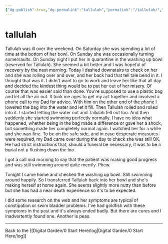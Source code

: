 ```yaml
---
{"dg-publish":true,"dg-permalink":"tallulah","permalink":"/tallulah/","created":"","updated":""}
---
```



# tallulah

Tallulah was ill over the weekend. On Saturday she was spending a lot of time at the bottom of her bowl. On Sunday she was occasionally turning somersaults. On Sunday night I put her in quarantine in the washing up bowl (reserved for Tallulah). She seemed a bit better and I was hopeful of recovery by the next morning. Today I dashed downstairs to check on her and she was rolling over and over, and her back had that tell tale bend in it. I thought that was it. I didn't want to go to work and leave her like that all day and decided the kindest thing would be to put her out of her misery. Of course that was easier said than done. You're supposed to use a plastic bag and let all the air out. It took me ages to get my act together and involved a phone call to my Dad for advice. With him on the other end of the phone I lowered the bag into the water and let it fill. Then Tallulah rolled and rolled into it. I started letting the water out and Tallulah fell out too. And then suddenly she started swimming perfectly normally. I have no idea what happened, whether being in the bag made a difference or gave her a shock, but something made her completely normal again. I watched her for a while and she was fine. To be on the safe side, and in case desperate measures were required, my Dad came over during the day to check she was still OK. He had strict instructions that, should a funeral be necessary, it was to be a burial not a flushing down the loo.

I got a call mid morning to say that the patient was making good progress and was still swimming around quite merrily. Phew.

Tonight I came home and checked the washing up bowl. Still swimming around happily. So I transferred Tallulah back into her bowl and she's making herself at home again. She seems slightly more nutty than before but she has had a near death experience so it's to be expected.

I did some research on the web and her symptoms are typical of constipation or swim bladder problems. I've had goldfish with these symptoms in the past and it's always ended badly. But there are cures and I inadvertently found one. Another is peas.

---

Back to the [[Digital Garden/0 Start Here/log\|Digital Garden/0 Start Here/log]]